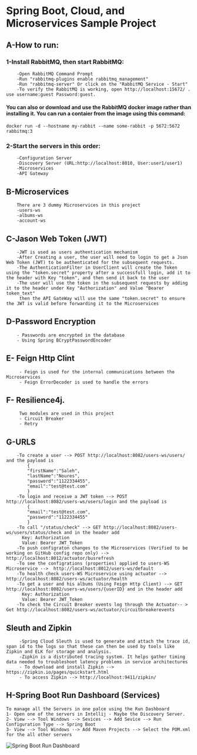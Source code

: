 # Spring Boot, Cloud, and Microservices Sample Project
## A-How to run:
 ###    1-Install RabbitMQ, then start RabbitMQ:
        -Open RabbitMQ Command Prompt
        -Run "rabbitmq-plugins enable rabbitmq_management"
        -Run "rabbitmq-server" Or click on the "RabbitMQ Service - Start"
        -To verify the RabbitMQ is working, open http://localhost:15672/ . use username:guest Password:guest.
		
####	You can also or download and use the RabbitMQ docker image rather than installing it. You can run a contaier from the image using this command:
	docker run -d --hostname my-rabbit --name some-rabbit -p 5672:5672 rabbitmq:3
 ###    2-Start the servers in this order:
        -Configuration Server
        -Discovery Server (URL:http://localhost:8010, User:user1/user1)
        -Microservices
        -API Gateway
## B-Microservices
        There are 3 dummy Microservices in this project
        -users-ws
        -albums-ws
        -account-ws

## C-Jason Web Token (JWT)
        -JWT is used as users authentication mechanism
        -After Creating a user, the user will need to login to get a Json Web Token (JWT) to be authenticated for the subsequent requests.
        -The AuthenticationFilter in UserClient will create the Token using the "token.secret" property after a successfull login, add it to the header with Key "token", and then send it back to the user
        -The user will use the token in the subsequent requests by adding it to the header under Key "Authorization" and Value "Bearer  token_text"
         then the API GateWay will use the same "token.secret" to ensure the JWT is valid before forwarding it to the Microservices
 ## D-Password Encryption
        - Passwords are encrypted in the database
        - Using Spring BCryptPasswordEncoder
 ## E- Feign Http Clint 
         - Feign is used for the internal communications between the Microservices
         - Feign ErrorDecoder is used to handle the errors 
 ## F- Resilience4j. 
         Two modules are used in this project
         - Circuit Breaker 
         - Retry
         
 ## G-URLS
        -To create a user --> POST http://localhost:8082/users-ws/users/ and the payload is
            {
            "firstName":"Saleh",
            "lastName":"Noures",
            "password":"1122334455",
            "email":"test@test.com"
            }
        -To login and receive a JWT token --> POST http://localhost:8082/users-ws/users/login and the payload is
            {
            "email":"test@test.com",
            "password":"1122334455"
            }
        -To call "/status/check" --> GET http://localhost:8082/users-ws/users/status/check and in the header add
          Key: Authorization
          Value: Bearer JWT_Token
        -To push configraton changes to the Microservices (Verified to be working on GitHub config repo only) --> http://localhost:8012/actuator/busrefresh
        -To see the configrations (properties) applied to users-WS Microservice -->  http://localhost:8012/users-ws/default
        -To health check users-WS Microservice using actuator --> http://localhost:8082/users-ws/actuator/health  
        -To get a user and his albums (Using Feign Http Client) --> GET http://localhost:8082/users-ws/users/{userID} and in the header add
          Key: Authorization
          Value: Bearer JWT_Token
        -To check the Circuit Breaker events log through the Actuator-- > Get http://localhost:8082/users-ws/actuator/circuitbreakerevents
 ## Sleuth and Zipkin
         -Spring Cloud Sleuth is used to generate and attach the trace id, span id to the logs so that these can then be used by tools like Zipkin and ELK for storage and analysis.        
         -Zipkin is a distributed tracing system. It helps gather timing data needed to troubleshoot latency problems in service architectures
         - To download and install Zipkin --> https://zipkin.io/pages/quickstart.html 
         - To access Zipkin --> http://localhost:9411/zipkin/
 
 ## H-Spring Boot Run Dashboard (Services)
    To manage all the Servers in one palce using the Run Dashboard
    1- Open one of the servers in Intellij - Maybe the Discovery Server.
    2- View --> Tool Windows --> Sevices --> Add Sevice --> Run Configuration Type --> Spring Boot
    3- View --> Tool Windows --> Add Maven Projects --> Select the POM.xml for the all other servers

![Spring Boot Run  Dashboard](https://user-images.githubusercontent.com/25222121/151729513-f9a898fd-0ac6-40d6-9510-182f8d3fa120.jpg)        


         
